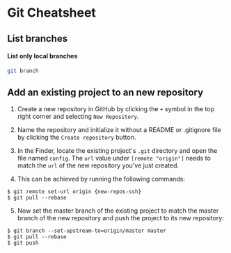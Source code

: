# Git Cheatsheet

## List branches

#### List only local branches

```bash
git branch
```


## Add an existing project to an new repository

1. Create a new repository in GitHub by clicking the `+` symbol in the top right corner and selecting `New Repository`.

2. Name the repository and initialize it without a README or .gitignore file by clicking the `Create repository` button.

3. In the Finder, locate the existing project's `.git` directory and open the file named `config`. The `url` value under `[remote "origin"]` needs to match the `url` of the new repository you've just created.

4. This can be achieved by running the following commands:

```
$ git remote set-url origin {new-repos-ssh}
$ git pull --rebase
```

5. Now set the master branch of the existing project to match the master branch of the new repository and push the project to its new repository:

```
$ git branch --set-upstream-to=origin/master master
$ git pull --rebase
$ git push
```
